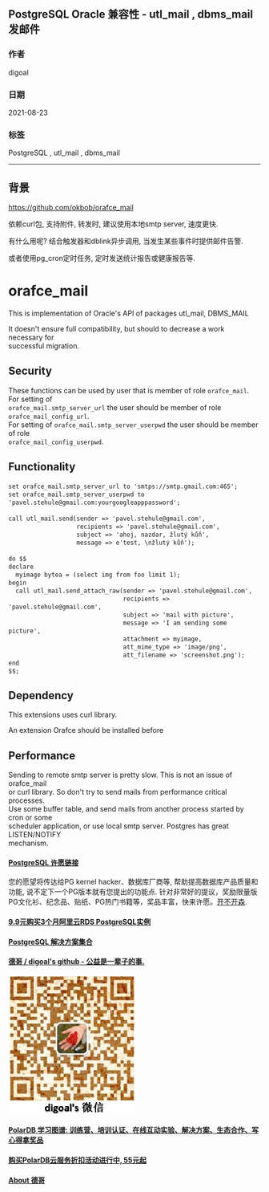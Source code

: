 ## PostgreSQL Oracle 兼容性 - utl_mail , dbms_mail 发邮件    
      
### 作者      
digoal      
      
### 日期      
2021-08-23       
      
### 标签      
PostgreSQL , utl_mail , dbms_mail          
      
----      
      
## 背景      
    
https://github.com/okbob/orafce_mail  
  
依赖curl包, 支持附件, 转发时, 建议使用本地smtp server, 速度更快.    
  
有什么用呢? 结合触发器和dblink异步调用, 当发生某些事件时提供邮件告警. 
  
或者使用pg_cron定时任务, 定时发送统计报告或健康报告等.  
  
orafce_mail  
===========  
This is implementation of Oracle's API of packages utl_mail, DBMS_MAIL  
  
It doesn't ensure full compatibility, but should to decrease a work necessary for  
successful migration.  
  
  
Security  
--------  
These functions can be used by user that is member of role `orafce_mail`. For setting of  
`orafce_mail.smtp_server_url` the user should be member of role `orafce_mail_config_url`.  
For setting of `orafce_mail.smtp_server_userpwd` the user should be member of role  
`orafce_mail_config_userpwd`.  
  
  
Functionality  
-------------  
  
```  
set orafce_mail.smtp_server_url to 'smtps://smtp.gmail.com:465';  
set orafce_mail.smtp_server_userpwd to 'pavel.stehule@gmail.com:yourgoogleapppassword';  
  
call utl_mail.send(sender => 'pavel.stehule@gmail.com',  
                   recipients => 'pavel.stehule@gmail.com',  
                   subject => 'ahoj, nazdar, žlutý kůň',  
                   message => e'test, \nžlutý kůň');  
  
do $$  
declare  
  myimage bytea = (select img from foo limit 1);  
begin  
  call utl_mail.send_attach_raw(sender => 'pavel.stehule@gmail.com',  
                                recipients => 'pavel.stehule@gmail.com',  
                                subject => 'mail with picture',  
                                message => 'I am sending some picture',  
                                attachment => myimage,  
                                att_mime_type => 'image/png',  
                                att_filename => 'screenshot.png');  
end  
$$;  
```  
  
Dependency  
----------  
This extensions uses curl library.  
  
An extension Orafce should be installed before  
  
  
Performance  
-----------  
Sending to remote smtp server is pretty slow. This is not an issue of orafce_mail  
or curl library. So don't try to send mails from performance critical processes.  
Use some buffer table, and send mails from another process started by cron or some  
scheduler application, or use local smtp server. Postgres has great LISTEN/NOTIFY  
mechanism.  
  
  
#### [PostgreSQL 许愿链接](https://github.com/digoal/blog/issues/76 "269ac3d1c492e938c0191101c7238216")
您的愿望将传达给PG kernel hacker、数据库厂商等, 帮助提高数据库产品质量和功能, 说不定下一个PG版本就有您提出的功能点. 针对非常好的提议，奖励限量版PG文化衫、纪念品、贴纸、PG热门书籍等，奖品丰富，快来许愿。[开不开森](https://github.com/digoal/blog/issues/76 "269ac3d1c492e938c0191101c7238216").  
  
  
#### [9.9元购买3个月阿里云RDS PostgreSQL实例](https://www.aliyun.com/database/postgresqlactivity "57258f76c37864c6e6d23383d05714ea")
  
  
#### [PostgreSQL 解决方案集合](https://yq.aliyun.com/topic/118 "40cff096e9ed7122c512b35d8561d9c8")
  
  
#### [德哥 / digoal's github - 公益是一辈子的事.](https://github.com/digoal/blog/blob/master/README.md "22709685feb7cab07d30f30387f0a9ae")
  
  
![digoal's wechat](../pic/digoal_weixin.jpg "f7ad92eeba24523fd47a6e1a0e691b59")
  
  
#### [PolarDB 学习图谱: 训练营、培训认证、在线互动实验、解决方案、生态合作、写心得拿奖品](https://www.aliyun.com/database/openpolardb/activity "8642f60e04ed0c814bf9cb9677976bd4")
  
  
#### [购买PolarDB云服务折扣活动进行中, 55元起](https://www.aliyun.com/activity/new/polardb-yunparter?userCode=bsb3t4al "e0495c413bedacabb75ff1e880be465a")
  
  
#### [About 德哥](https://github.com/digoal/blog/blob/master/me/readme.md "a37735981e7704886ffd590565582dd0")
  
